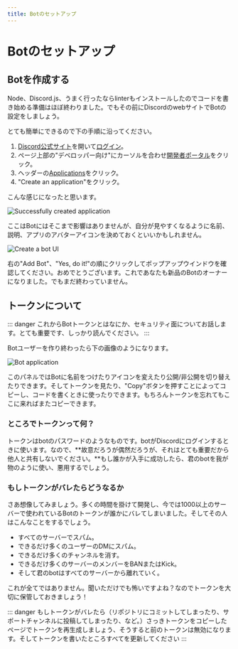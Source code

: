 ```yaml
---
title: Botのセットアップ
---
```


<!--
# Setting up a bot application
-->

# Botのセットアップ


<!--
## Creating your bot
-->

## Botを作成する

<!--
Now that you've installed Node, discord.js, and hopefully a linter, you're almost ready to start coding! The next step you need to take is setting up an actual Discord bot application via Discord's website.
-->

Node、Discord.js、うまく行ったならlinterもインストールしたのでコードを書き始める準備はほぼ終わりました。でもその前にDiscordのwebサイトでBotの設定をしましょう。

<!--
It's incredibly easy to create one. The steps you need to take are as follows:
-->

とても簡単にできるので下の手順に沿ってください。

<!--
1. Open up [the Discord website](https://discordapp.com/) and [login](https://discordapp.com/login).
2. Hover over the "Developers" drop-down menu and click on the [Developer Portal](https://discordapp.com/developers/docs/intro) link.
3. On the header click on the [Applications](https://discordapp.com/developers/applications) link.
4. Click on the "Create an application" button.
-->

1. [Discord公式サイト](https://discordapp.com/)を開いて[ログイン](https://discordapp.com/login)。
2. ページ上部の"デベロッパー向け"にカーソルを合わせ[開発者ポータル](https://discordapp.com/developers/docs/intro)をクリック。
3. ヘッダーの[Applications](https://discordapp.com/developers/applications)をクリック。
4. "Create an application"をクリック。

<!--
You should see a page like this:
-->

こんな感じになったと思います。

![Successfully created application](~@/images/create-app.png)

<!--
You can optionally enter a name, description, and avatar for your application here. Once you've saved your changes, you can move on by selecting the "Bot" tab in the left pane.
-->

ここはBotにはそこまで影響はありませんが、自分が見やすくなるように名前、説明、アプリのアバターアイコンを決めておくといいかもしれません。

![Create a bot UI](~@/images/create-bot.png)

<!--
Click the "Add Bot" button on the right and confirm the pop-up window by clicking "Yes, do it!". Congratulations, you're now the proud owner of a shiny new Discord bot! You're not quite done, though.
-->

右の"Add Bot"、"Yes, do it!"の順にクリックしてポップアップウインドウを確認してください。おめでとうございます。これであなたも新品のBotのオーナーになりました。でもまだ終わっていません。

<!--
## Your token
-->

## トークンについて

<!--
::: danger
This section is very important, so pay close attention. It explains what your bot token is, as well as the security aspects of it.
:::
-->

::: danger
これからBotトークンとはなにか、セキュリティ面についてお話します。とても重要です、しっかり読んでください。
:::

<!--
After creating a bot user, you'll see a section like this:
-->

Botユーザーを作り終わったら下の画像のようになります。

![Bot application](~@/images/created-bot.png)

<!--
In this panel, you can give your bot a snazzy avatar, set its username, and make it public or private. You can access your token in this panel as well, either by revealing it or simply pressing the "Copy" button. When we ask you to paste your token somewhere, this is the value that you need to put in. Don't worry if you do happen to lose it at some point; you can always come back to this page and copy it again.
-->

このパネルではBotに名前をつけたりアイコンを変えたり公開/非公開を切り替えたりできます。そしてトークンを見たり、"Copy"ボタンを押すことによってコピーし、コードを書くときに使ったりできます。もちろんトークンを忘れてもここに来ればまたコピーできます。

<!--
### What is a token, anyway?
-->

### ところでトークンって何？

<!--
A token is essentially your bot's password; it's what your bot uses to login to Discord. With that being said, **it is vital that you do not ever share this token with anybody, purposely or accidentally**. If someone does manage to get a hold of your token, they can use your bot as if it were theirs—this means they can perform malicious acts with it.
-->

トークンはbotのパスワードのようなものです。botがDiscordにログインするときに使います。なので、**故意だろうが偶然だろうが、それはとても重要だから他人と共有しないでください。**もし誰かが入手に成功したら、君のbotを我が物のように使い、悪用するでしょう。

<!--
### Token leak scenario
-->

### もしトークンがバレたらどうなるか

<!--
Let's imagine that you have a bot on over 1,000 servers, and it took you many, many months of coding and patience to get it on that amount. Your token gets leaked somewhere, and now someone else has it. That person can:

* Spam every server your bot is on;
* Attempt to DM spam as many users as they can;
* Attempt to delete as many channels as they can;
* Attempt to kick or ban as many server members as they possibly can;
* Make your bot leave all of the servers it has joined.
-->

さあ想像してみましょう。多くの時間を掛けて開発し、今では1000以上のサーバーで使われているBotのトークンが誰かにバレてしまいました。そしてその人はこんなことをするでしょう。

* すべてのサーバーでスパム。
* できるだけ多くのユーザーのDMにスパム。
* できるだけ多くのチャンネルを消す。
* できるだけ多くのサーバーのメンバーをBANまたはKick。
* そして君のbotはすべてのサーバーから離れていく。

<!--
All that and much, much more. Sounds pretty terrible, right? So make sure to keep your token as safe as possible!
-->

これが全てではありません。聞いただけでも怖いですよね？なのでトークンを大切に保管しておきましょう！

<!--
::: danger
If you ever somehow leak your token (commit it to a repository, post it in a support channel, etc.) or otherwise see your bot in danger, return to this page and regenerate a new one. Your old token will become invalid and you'll need to update it with the new one in all the places you've used it.
:::
-->

::: danger
もしトークンがバレたら（リポジトリにコミットしてしまったり、サポートチャンネルに投稿してしまったり、など。）さっきトークンをコピーしたページでトークンを再生成しましょう、そうすると前のトークンは無効になります。そしてトークンを書いたところすべてを更新してください
:::
